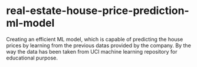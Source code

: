 # real-estate-house-price-prediction-ml-model
Creating an efficient ML model, which is capable of predicting the house prices by learning from the previous datas provided by the company. By the way the data has been taken from UCI machine learning repository for educational purpose.
